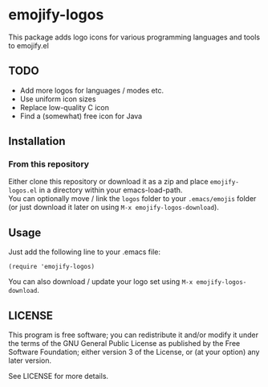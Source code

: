 # emojify-logos
This package adds logo icons for various programming languages and tools to emojify.el

## TODO
* Add more logos for languages / modes etc.
* Use uniform icon sizes
* Replace low-quality C icon
* Find a (somewhat) free icon for Java

## Installation
### From this repository
Either clone this repository or download it as a zip and place ``emojify-logos.el`` in a directory within your emacs-load-path.  
You can optionally move / link the ``logos`` folder to your ``.emacs/emojis`` folder (or just download it later on using ``M-x emojify-logos-download``).

## Usage
Just add the following line to your .emacs file:
```
(require 'emojify-logos)
```

You can also download / update your logo set using ``M-x emojify-logos-download``.

## LICENSE
This program is free software; you can redistribute it and/or
modify it under the terms of the GNU General Public License
as published by the Free Software Foundation; either version 3
of the License, or (at your option) any later version.

See LICENSE for more details.
